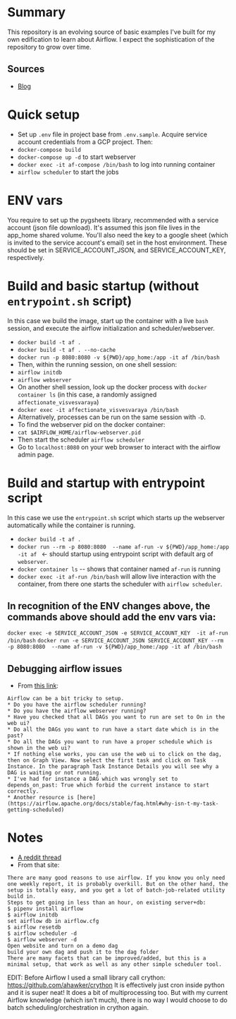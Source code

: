 # Summary
This repository is an evolving source of basic examples I've built for my own edification to learn about Airflow. I expect the sophistication of the repository to grow over time. 
## Sources
* [Blog](http://blog.adnansiddiqi.me/getting-started-with-apache-airflow/?utm_source=r_dataengineering_airflow&utm_medium=reddit_dataengineering&utm_campaign=c_r_dataengineering_airflow)

# Quick setup
* Set up `.env` file in project base from `.env.sample`. Acquire service account credentials from a GCP project. Then:
* `docker-compose build`
* `docker-compose up -d` to start webserver
* `docker exec -it af-compose /bin/bash` to log into running container
* `airflow scheduler` to start the jobs

# ENV vars
You require to set up the pygsheets library, recommended with a service account (json file download). It's assumed this json file lives in the app_home shared volume. 
You'll also need the key to a google sheet (which is invited to the service account's email) set in the host environment.
These should be set in SERVICE_ACCOUNT_JSON, and SERVICE_ACCOUNT_KEY, respectively. 

# Build and basic startup (without `entrypoint.sh` script)
In this case we build the image, start up the container with a live `bash` session, and execute the airflow initialization and scheduler/webserver. 
* `docker build -t af .`
* `docker build -t af . --no-cache`
* `docker run -p 8080:8080 -v ${PWD}/app_home:/app -it af /bin/bash`
* Then, within the running session, on one shell session:
* `airflow initdb`
* `airflow webserver`
* On another shell session, look up the docker process with `docker container ls` (in this case, a randomly assigned `affectionate_visvesvaraya`)
* `docker exec -it affectionate_visvesvaraya /bin/bash`
* Alternatively, processes can be run on the same session with `-D`.
* To find the webserver pid on the docker container: 
* `cat $AIRFLOW_HOME/airflow-webserver.pid`
* Then start the scheduler `airflow scheduler`
* Go to `localhost:8080` on your web browser to interact with the airflow admin page. 

# Build and startup with entrypoint script
In this case we use the `entrypoint.sh` script which starts up the webserver automatically while the container is running. 
* `docker build -t af .`
* `docker run --rm -p 8080:8080  --name af-run -v ${PWD}/app_home:/app -it af ` <- should startup using entrypoint script with default arg of `webserver`. 
* `docker container ls` -- shows that container named `af-run` is running
* `docker exec -it af-run /bin/bash` will allow live interaction with the container, from there one starts the scheduler with `airflow scheduler`. 

## In recognition of the ENV changes above, the commands above should add the env vars via:
`docker exec -e SERVICE_ACCOUNT_JSON -e SERVICE_ACCOUNT_KEY  -it af-run /bin/bash`
`docker run -e SERVICE_ACCOUNT_JSON SERVICE_ACCOUNT_KEY --rm -p 8080:8080  --name af-run -v ${PWD}/app_home:/app -it af /bin/bash`


## Debugging airflow issues
* From [this link](https://stackoverflow.com/a/49047832):
```
Airflow can be a bit tricky to setup.
* Do you have the airflow scheduler running?
* Do you have the airflow webserver running?
* Have you checked that all DAGs you want to run are set to On in the web ui?
* Do all the DAGs you want to run have a start date which is in the past?
* Do all the DAGs you want to run have a proper schedule which is shown in the web ui?
* If nothing else works, you can use the web ui to click on the dag, then on Graph View. Now select the first task and click on Task Instance. In the paragraph Task Instance Details you will see why a DAG is waiting or not running.
* I've had for instance a DAG which was wrongly set to depends_on_past: True which forbid the current instance to start correctly.
* Another resource is [here](https://airflow.apache.org/docs/stable/faq.html#why-isn-t-my-task-getting-scheduled)
```

# Notes
* [A reddit thread](https://www.reddit.com/r/datascience/comments/dz4fqa/could_i_use_apache_airflow_to_automate_weekly/)
* From that site:
```
There are many good reasons to use airflow. If you know you only need one weekly report, it is probably overkill. But on the other hand, the setup is totally easy, and you get a lot of batch-job-related utility build in.
Steps to get going in less than an hour, on existing server+db:
$ pipenv install airflow
$ airflow initdb
set airflow db in airflow.cfg
$ airflow resetdb
$ airflow scheduler -d
$ airflow webserver -d
Open website and turn on a demo dag
build your own dag and push it to the dag folder
There are many facets that can be improved/added, but this is a minimal setup, that work as well as any other simple scheduler tool.
```
EDIT:
Before Airflow I used a small library call crython: https://github.com/ahawker/crython
It is effectively just cron inside python and it is super neat! It does a bit of multiprocessing too. But with my current Airflow knowledge (which isn't much), there is no way I would choose to do batch scheduling/orchestration in crython again.

